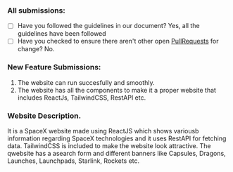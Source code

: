### All submissions:

* [ ] Have you followed the guidelines in our document? Yes, all the guidelines have been followed
* [ ] Have you checked to ensure there aren't other open [PullRequests](../../../pulls) for change? No.

### New Feature Submissions:
1. The website can run succesfully and smoothly.
2. The website has all the components to make it a proper website that includes ReactJs, TailwindCSS, RestAPI etc.

### Website Description.
It is a SpaceX website made using ReactJS which shows variousb information regarding SpaceX technologies and it uses RestAPI for fetching data. TailwindCSS is included to make the website look attractive. The qwebsite has a asearch form and different banners like Capsules, Dragons, Launches, Launchpads, Starlink, Rockets etc.
